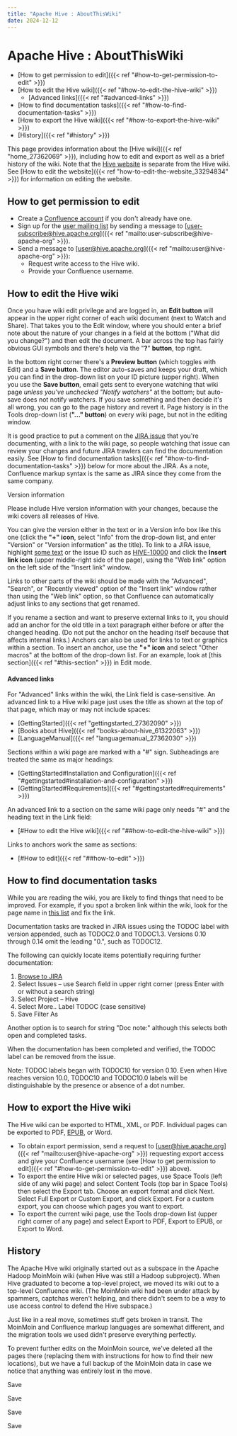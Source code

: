 ```yaml
---
title: "Apache Hive : AboutThisWiki"
date: 2024-12-12
---
```


# Apache Hive : AboutThisWiki

* [How to get permission to edit]({{< ref "#how-to-get-permission-to-edit" >}})
* [How to edit the Hive wiki]({{< ref "#how-to-edit-the-hive-wiki" >}})
	+ [Advanced links]({{< ref "#advanced-links" >}})
* [How to find documentation tasks]({{< ref "#how-to-find-documentation-tasks" >}})
* [How to export the Hive wiki]({{< ref "#how-to-export-the-hive-wiki" >}})
* [History]({{< ref "#history" >}})

This page provides information about the [Hive wiki]({{< ref "home_27362069" >}}), including how to edit and export as well as a brief history of the wiki. Note that the [Hive website](http://hive.apache.org/) is separate from the Hive wiki. See [How to edit the website]({{< ref "how-to-edit-the-website_33294834" >}}) for information on editing the website.

## How to get permission to edit

* Create a [Confluence account](https://cwiki.apache.org/confluence/signup.action) if you don't already have one.
* Sign up for the [user mailing list](http://hive.apache.org/mailing_lists.html) by sending a message to [user-subscribe@hive.apache.org]({{< ref "mailto:user-subscribe@hive-apache-org" >}}).
* Send a message to [user@hive.apache.org]({{< ref "mailto:user@hive-apache-org" >}}):
	+ Request write access to the Hive wiki.
	+ Provide your Confluence username.

## How to edit the Hive wiki

Once you have wiki edit privilege and are logged in, an **Edit button** will appear in the upper right corner of each wiki document (next to Watch and Share). That takes you to the Edit window, where you should enter a brief note about the nature of your changes in a field at the bottom ("What did you change?") and then edit the document. A bar across the top has fairly obvious GUI symbols and there's help via the "**?**" **button**, top right.

In the bottom right corner there's a **Preview** **button** (which toggles with Edit) and a **Save button**. The editor auto-saves and keeps your draft, which you can find in the drop-down list on your ID picture (upper right). When you use the **Save button**, email gets sent to everyone watching that wiki page *unless* *you've unchecked "Notify watchers"* at the bottom; but auto-save does not notify watchers. If you save something and then decide it's all wrong, you can go to the page history and revert it. Page history is in the Tools drop-down list (**"..." button**) on every wiki page, but not in the editing window.

It is good practice to put a comment on the [JIRA issue](https://issues.apache.org/jira/browse/HIVE-10000) that you're documenting, with a link to the wiki page, so people watching that issue can review your changes and future JIRA trawlers can find the documentation easily. See [How to find documentation tasks]({{< ref "#how-to-find-documentation-tasks" >}}) below for more about the JIRA. As a note, Confluence markup syntax is the same as JIRA since they come from the same company.  

Version information

Please include Hive version information with your changes, because the wiki covers all releases of Hive.

You can give the version either in the text or in a Version info box like this one (click the **"+" icon**, select "Info" from the drop-down list, and enter "Version" or "Version information" as the title). To link to a JIRA issue, highlight [some text](https://issues.apache.org/jira/browse/HIVE-10000) or the issue ID such as [HIVE-10000](https://issues.apache.org/jira/browse/HIVE-10000) and click the **Insert link icon** (upper middle-right side of the page), using the "Web link" option on the left side of the "Insert link" window.

Links to other parts of the wiki should be made with the "Advanced", "Search", or "Recently viewed" option of the "Insert link" window rather than using the "Web link" option, so that Confluence can automatically adjust links to any sections that get renamed.

If you rename a section and want to preserve external links to it, you should add an anchor for the old title in a text paragraph either before or after the changed heading. (Do not put the anchor on the heading itself because that affects internal links.) Anchors can also be used for links to text or graphics within a section. To insert an anchor, use the **"+" icon** and select "Other macros" at the bottom of the drop-down list. For an example, look at [this section]({{< ref "#this-section" >}}) in Edit mode.

#### Advanced links

For "Advanced" links within the wiki, the Link field is case-sensitive. An advanced link to a Hive wiki page just uses the title as shown at the top of that page, which may or may not include spaces:

* [GettingStarted]({{< ref "gettingstarted_27362090" >}})
* [Books about Hive]({{< ref "books-about-hive_61322063" >}})
* [LanguageManual]({{< ref "languagemanual_27362030" >}})

Sections within a wiki page are marked with a "#" sign. Subheadings are treated the same as major headings:

* [GettingStarted#Installation and Configuration]({{< ref "#gettingstarted#installation-and-configuration" >}})
* [GettingStarted#Requirements]({{< ref "#gettingstarted#requirements" >}})

An advanced link to a section on the same wiki page only needs "#" and the heading text in the Link field:

* [#How to edit the Hive wiki]({{< ref "##how-to-edit-the-hive-wiki" >}})

Links to anchors work the same as sections:

* [#How to edit]({{< ref "##how-to-edit" >}})

## How to find documentation tasks

While you are reading the wiki, you are likely to find things that need to be improved. For example, if you spot a broken link within the wiki, look for the page name in [this list](https://cwiki.apache.org/confluence/pages/listpages-dirview.action?key=Hive) and fix the link.

Documentation tasks are tracked in JIRA issues using the TODOC label with version appended, such as TODOC2.0 and TODOC1.3. Versions 0.10 through 0.14 omit the leading "0.", such as TODOC12.

The following can quickly locate items potentially requiring further documentation:

1. [Browse to JIRA](https://issues.apache.org/jira/browse/HIVE/?selectedTab=com.atlassian.jira.jira-projects-plugin:issues-panel)
2. Select Issues – use Search field in upper right corner (press Enter with or without a search string)
3. Select Project – Hive
4. Select More.. Label TODOC (case sensitive)
5. Save Filter As

Another option is to search for string "Doc note:" although this selects both open and completed tasks.

When the documentation has been completed and verified, the TODOC label can be removed from the issue.

Note: TODOC labels began with TODOC10 for version 0.10. Even when Hive reaches version 10.0, TODOC10 and TODOC10.0 labels will be distinguishable by the presence or absence of a dot number.

## How to export the Hive wiki

The Hive wiki can be exported to HTML, XML, or PDF. Individual pages can be exported to PDF, [EPUB](http://en.wikipedia.org/wiki/EPUB), or Word.

* To obtain export permission, send a request to [user@hive.apache.org]({{< ref "mailto:user@hive-apache-org" >}}) requesting export access and give your Confluence username (see [How to get permission to edit]({{< ref "#how-to-get-permission-to-edit" >}}) above).
* To export the entire Hive wiki or selected pages, use Space Tools (left side of any wiki page) and select Content Tools (top bar in Space Tools) then select the Export tab. Choose an export format and click Next. Select Full Export or Custom Export, and click Export. For a custom export, you can choose which pages you want to export.
* To export the current wiki page, use the Tools drop-down list (upper right corner of any page) and select Export to PDF, Export to EPUB, or Export to Word.

## History

The Apache Hive wiki originally started out as a subspace in the Apache Hadoop MoinMoin wiki (when Hive was still a Hadoop subproject). When Hive graduated to become a top-level project, we moved its wiki out to a top-level Confluence wiki. (The MoinMoin wiki had been under attack by spammers, captchas weren't helping, and there didn't seem to be a way to use access control to defend the Hive subspace.)

Just like in a real move, sometimes stuff gets broken in transit. The MoinMoin and Confluence markup languages are somewhat different, and the migration tools we used didn't preserve everything perfectly.   

To prevent further edits on the MoinMoin source, we've deleted all the pages there (replacing them with instructions for how to find their new locations), but we have a full backup of the MoinMoin data in case we notice that anything was entirely lost in the move.

Save

Save

Save

Save

 

 


